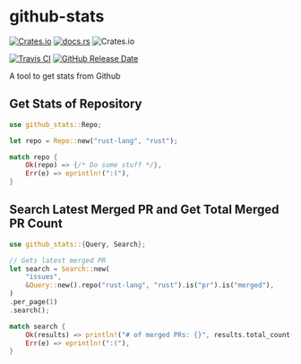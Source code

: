# github-stats
[![Crates.io](https://img.shields.io/crates/v/github-stats)](https://crates.io/crates/github-stats)
[![docs.rs](https://docs.rs/github-stats/badge.svg)](https://docs.rs/github-stats/)
![Crates.io](https://img.shields.io/crates/d/github-stats)

[![Travis CI](https://api.travis-ci.com/spenserblack/github-stats-rs.svg?branch=master)](https://travis-ci.com/spenserblack/github-stats-rs)
[![GitHub Release Date](https://img.shields.io/github/release-date/spenserblack/github-stats-rs)](https://github.com/spenserblack/github-stats-rs/releases/latest)

A tool to get stats from Github

## Get Stats of Repository

```rust
use github_stats::Repo;

let repo = Repo::new("rust-lang", "rust");

match repo {
    Ok(repo) => {/* Do some stuff */},
    Err(e) => eprintln!(":("),
}
```

## Search Latest Merged PR and Get Total Merged PR Count

```rust
use github_stats::{Query, Search};

// Gets latest merged PR
let search = Search::new(
    "issues",
    &Query::new().repo("rust-lang", "rust").is("pr").is("merged"),
)
.per_page(1)
.search();

match search {
    Ok(results) => println!("# of merged PRs: {}", results.total_count()),
    Err(e) => eprintln!(":("),
}
```
